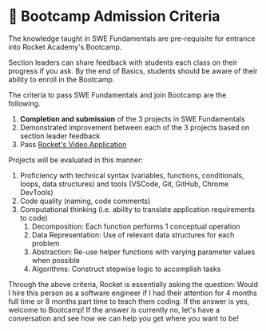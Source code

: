 # 🚂 Bootcamp Admission Criteria

The knowledge taught in SWE Fundamentals are pre-requisite for entrance into Rocket Academy's Bootcamp.&#x20;

Section leaders can share feedback with students each class on their progress if you ask. By the end of Basics, students should be aware of their ability to enroll in the Bootcamp.

The criteria to pass SWE Fundamentals and join Bootcamp are the following.

1. **Completion and submission** of the 3 projects in SWE Fundamentals
2. Demonstrated improvement between each of the 3 projects based on section leader feedback
3. Pass [Rocket's Video Application](bootcamp-video-application.md)

Projects will be evaluated in this manner:

1. Proficiency with technical syntax (variables, functions, conditionals, loops, data structures) and tools (VSCode, Git, GitHub, Chrome DevTools)
2. Code quality (naming, code comments)
3. Computational thinking (i.e. ability to translate application requirements to code)
   1. Decomposition: Each function performs 1 conceptual operation
   2. Data Representation: Use of relevant data structures for each problem
   3. Abstraction: Re-use helper functions with varying parameter values when possible
   4. Algorithms: Construct stepwise logic to accomplish tasks

Through the above criteria, Rocket is essentially asking the question: Would I hire this person as a software engineer if I had their attention for 4 months full time or 8 months part time to teach them coding. If the answer is yes, welcome to Bootcamp! If the answer is currently no, let's have a conversation and see how we can help you get where you want to be!
